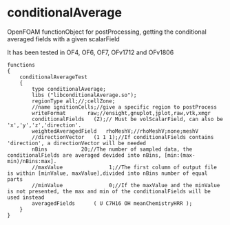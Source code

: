 # conditionalAverage
OpenFOAM functionObject for postProcessing, getting the conditional averaged fields with a given scalarField

It has been tested in OF4, OF6, OF7, OFv1712 and OFv1806
```
functions
{
	conditionalAverageTest
	{
		type conditionalAverage;
		libs ("libconditionalAverage.so");
        regionType all;//;cellZone;
        //name ignitionCells;//give a specific region to postProcess
		writeFormat       raw;//ensight,gnuplot,jplot,raw,vtk,xmgr
		conditionalFields 	(Z);// Must be volScalarField, can also be 'x','y','z','direction'.
		weightedAveragedField   rhoMeshV;//rhoMeshV;none;meshV
		//directionVector	(1 1 1);//If conditionalFields contains 'direction', a directionVector will be needed
		nBins			20;//The number of sampled data, the conditionalFields are averaged devided into nBins, [min:(max-min)/nBins:max].
		//maxValue               1;//The first column of output file is within [minValue, maxValue],divided into nBins number of equal parts 
        //minValue               0;//If the maxValue and the minValue is not presented, the max and min of the conditionalFields will be used instead
		averagedFields		( U C7H16 OH meanChemistryHRR );
	}
}
```
